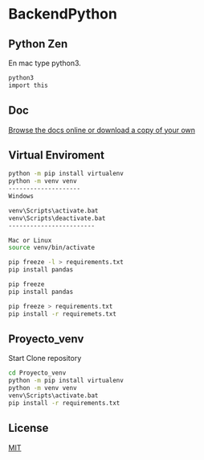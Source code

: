 # BackendPython

## Python Zen

En mac type python3.

```bash
python3
import this
```

## Doc
[Browse the docs online or download a copy of your own](https://www.python.org/doc/)

## Virtual Enviroment
```bash
python -m pip install virtualenv
python -m venv venv
--------------------
Windows

venv\Scripts\activate.bat
venv\Scripts\deactivate.bat
------------------------

Mac or Linux
source venv/bin/activate

pip freeze -l > requirements.txt
pip install pandas

pip freeze
pip install pandas

pip freeze > requirements.txt
pip install -r requiremets.txt
```

## Proyecto_venv

Start
Clone repository
```bash
cd Proyecto_venv
python -m pip install virtualenv
python -m venv venv
venv\Scripts\activate.bat
pip install -r requirements.txt

```


## License
[MIT](https://choosealicense.com/licenses/mit/)